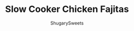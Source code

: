 ---
layout: ../../layouts/MarkdownPostLayout.astro
title: Slow Cooker Chicken Fajitas
author: ShugarySweets
pubDate: 2019-01-15
description: "Easy Crockpot Chicken Fajitas recipe will be your dinner favorite. No marinade, no sauteed vegetables, the slow cooker seasons and tenders the chicken and peppers perfectly!"
image_url: https://www.shugarysweets.com/wp-content/uploads/2011/03/Slow-cooker-chicken-fajitas-10.jpg
tags: ["Main Dish","Mexican"]
calories: 302
protein: 39
carbohydrates: 14
fats: 10
fiber: 4
ingredients: ["2 pounds boneless, skinless chicken breasts","1 green pepper, seeded and sliced","1 red pepper, seeded and sliced","1 yellow pepper, seeded and sliced","1 yellow onion, sliced","2 Tablespoons chili powder","3 Tablespoons cumin","1/2 teaspoon kosher salt","1/2 cup chicken broth","1 lime, juiced","toppings: tortillas, shredded cheese, tomato, lettuce, avocado, etc"]
serves: 8
time: "6 hours 10 minutes"
prepTime: "10 minutes"
instructions: ["In a large crockpot, add chicken. Top with peppers and onion. Add seasonings and pour chicken broth over the top. Add lime juice.","Cover and cook on low for 6-8 hours.","When ready to serve, shred chicken into large chunks with a fork. Serve on a tortilla with your favorite toppings. ENJOY."]
nutrition: ["302 calories","14 grams carbohydrates","100 milligrams cholesterol","10 grams fat","4 grams fiber","39 grams protein","3 grams saturated fat","405 milligrams sodium","3 grams sugar","0 grams trans fat","7 grams unsaturated fat"]
---